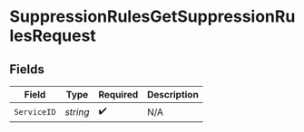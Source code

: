 # SuppressionRulesGetSuppressionRulesRequest


## Fields

| Field              | Type               | Required           | Description        |
| ------------------ | ------------------ | ------------------ | ------------------ |
| `ServiceID`        | *string*           | :heavy_check_mark: | N/A                |